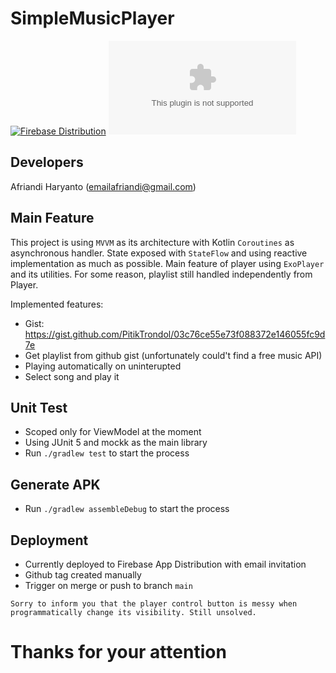 # SimpleMusicPlayer

[![Firebase Distribution](https://github.com/PitikTrondol/SimpleMusicPlayer/actions/workflows/testAndDeploy.yml/badge.svg)](https://github.com/PitikTrondol/SimpleMusicPlayer/actions/workflows/testAndDeploy.yml)
![GitHub Downloads (specific asset, specific tag)](https://img.shields.io/github/downloads/PitikTrondol/SimpleMusicPlayer/v0.0.1-alpha/app-debug.apk)


## Developers
Afriandi Haryanto (emailafriandi@gmail.com)

## Main Feature
This project is using `MVVM` as its architecture with Kotlin `Coroutines` as asynchronous handler.
State exposed with `StateFlow` and using reactive implementation as much as possible.
Main feature of player using `ExoPlayer` and its utilities.
For some reason, playlist still handled independently from Player.

Implemented features:
 - Gist: https://gist.github.com/PitikTrondol/03c76ce55e73f088372e146055fc9d7e
 - Get playlist from github gist (unfortunately could't find a free music API)
 - Playing automatically on uninterupted
 - Select song and play it

## Unit Test
 - Scoped only for ViewModel at the moment
 - Using JUnit 5 and mockk as the main library 
 - Run `./gradlew test` to start the process

## Generate APK
 - Run `./gradlew assembleDebug` to start the process

## Deployment
 - Currently deployed to Firebase App Distribution with email invitation
 - Github tag created manually
 - Trigger on merge or push to branch `main`




``
Sorry to inform you that the player control button is messy when programmatically change its visibility.
Still unsolved.
``

# Thanks for your attention
